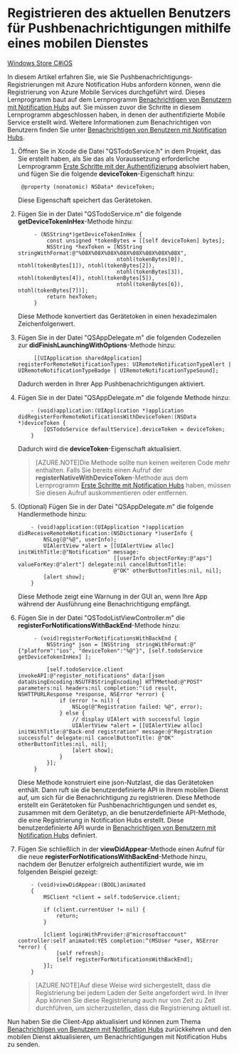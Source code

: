 <properties 
	pageTitle="Registrieren des aktuellen Benutzers für Pushbenachrichtigungen mithilfe eines mobilen Diensts – Notification Hubs" 
	description="Erfahren Sie, wie Sie eine Pushbenachrichtigungsregistrierung in einer iOS-App mit Azure Notification Hubs anfordern, wenn die Registrierung von Azure Mobile Services durchgeführt wird." 
	services="notification-hubs" 
	documentationCenter="ios" 
	authors="ysxu" 
	manager="dwrede" 
	editor=""/>

<tags 
	ms.service="mobile-services" 
	ms.workload="mobile" 
	ms.tgt_pltfrm="ios" 
	ms.devlang="objective-c" 
	ms.topic="article" 
	ms.date="04/24/2015" 
	ms.author="yuaxu"/>

# Registrieren des aktuellen Benutzers für Pushbenachrichtigungen mithilfe eines mobilen Dienstes

<div class="dev-center-tutorial-selector sublanding">
    <a href="/documentation/articles/notification-hubs-windows-store-mobile-services-register-user-push-notifications/" title="Windows Store C#">Windows Store C#</a><a href="/documentation/articles/notification-hubs-ios-mobile-services-register-user-push-notifications/" title="iOS" class="current">iOS</a>
</div>

In diesem Artikel erfahren Sie, wie Sie Pushbenachrichtigungs-Registrierungen mit Azure Notification Hubs anfordern können, wenn die Registrierung von Azure Mobile Services durchgeführt wird. Dieses Lernprogramm baut auf dem Lernprogramm [Benachrichtigen von Benutzern mit Notification Hubs] auf. Sie müssen zuvor die Schritte in diesem Lernprogramm abgeschlossen haben, in denen der authentifizierte Mobile Service erstellt wird. Weitere Informationen zum Benachrichtigen von Benutzern finden Sie unter [Benachrichtigen von Benutzern mit Notification Hubs].

1. Öffnen Sie in Xcode die Datei "QSTodoService.h" in dem Projekt, das Sie erstellt haben, als Sie das als Voraussetzung erforderliche Lernprogramm [Erste Schritte mit der Authentifizierung] absolviert haben, und fügen Sie die folgende **deviceToken**-Eigenschaft hinzu:

		@property (nonatomic) NSData* deviceToken;

 	Diese Eigenschaft speichert das Gerätetoken.

2. Fügen Sie in der Datei "QSTodoService.m" die folgende **getDeviceTokenInHex**-Methode hinzu:

			- (NSString*)getDeviceTokenInHex {
			    const unsigned *tokenBytes = [[self deviceToken] bytes];
			    NSString *hexToken = [NSString stringWithFormat:@"%08X%08X%08X%08X%08X%08X%08X%08X",
			                          ntohl(tokenBytes[0]), ntohl(tokenBytes[1]), ntohl(tokenBytes[2]),
			                          ntohl(tokenBytes[3]), ntohl(tokenBytes[4]), ntohl(tokenBytes[5]),
			                          ntohl(tokenBytes[6]), ntohl(tokenBytes[7])];
			    return hexToken;
			}

	Diese Methode konvertiert das Gerätetoken in einen hexadezimalen Zeichenfolgenwert.

3. Fügen Sie in der Datei "QSAppDelegate.m" die folgenden Codezeilen zur **didFinishLaunchingWithOptions**-Methode hinzu:

			[[UIApplication sharedApplication] registerForRemoteNotificationTypes: UIRemoteNotificationTypeAlert | UIRemoteNotificationTypeBadge | UIRemoteNotificationTypeSound];

	Dadurch werden in Ihrer App Pushbenachrichtigungen aktiviert.

4. 	Fügen Sie in der Datei "QSAppDelegate.m" die folgende Methode hinzu:

			- (void)application:(UIApplication *)application didRegisterForRemoteNotificationsWithDeviceToken:(NSData *)deviceToken {
			    [QSTodoService defaultService].deviceToken = deviceToken;
			}

	Dadurch wird die **deviceToken**-Eigenschaft aktualisiert.

	> [AZURE.NOTE]Die Methode sollte nun keinen weiteren Code mehr enthalten. Falls Sie bereits einen Aufruf der **registerNativeWithDeviceToken**-Methode aus dem Lernprogramm [Erste Schritte mit Notification Hubs](/manage/services/notification-hubs/get-started-notification-hubs-ios/"%20target="_blank") haben, müssen Sie diesen Aufruf auskommentieren oder entfernen.

5.  (Optional) Fügen Sie in der Datei "QSAppDelegate.m" die folgende Handlermethode hinzu:

			- (void)application:(UIApplication *)application didReceiveRemoteNotification:(NSDictionary *)userInfo {
			    NSLog(@"%@", userInfo);
			    UIAlertView *alert = [[UIAlertView alloc] initWithTitle:@"Notification" message:
			                          [[userInfo objectForKey:@"aps"] valueForKey:@"alert"] delegate:nil cancelButtonTitle:
			                          @"OK" otherButtonTitles:nil, nil];
			    [alert show];
			}

 	Diese Methode zeigt eine Warnung in der GUI an, wenn Ihre App während der Ausführung eine Benachrichtigung empfängt.

6. Fügen Sie in der Datei "QSTodoListViewController.m" die **registerForNotificationsWithBackEnd**-Methode hinzu:

			- (void)registerForNotificationsWithBackEnd {
			    NSString* json = [NSString  stringWithFormat:@"{"platform":"ios", "deviceToken":"%@"}", [self.todoService getDeviceTokenInHex] ];

			    [self.todoService.client invokeAPI:@"register_notifications" data:[json dataUsingEncoding:NSUTF8StringEncoding] HTTPMethod:@"POST" parameters:nil headers:nil completion:^(id result, NSHTTPURLResponse *response, NSError *error) {
			        if (error != nil) {
			            NSLog(@"Registration failed: %@", error);
			        } else {
			            // display UIAlert with successful login
			            UIAlertView *alert = [[UIAlertView alloc] initWithTitle:@"Back-end registration" message:@"Registration successful" delegate:nil cancelButtonTitle: @"OK" otherButtonTitles:nil, nil];
			            [alert show];
			        }
			    }];
			}

	Diese Methode konstruiert eine json-Nutzlast, die das Gerätetoken enthält. Dann ruft sie die benutzerdefinierte API in Ihrem mobilen Dienst auf, um sich für die Benachrichtigung zu registrieren. Diese Methode erstellt ein Gerätetoken für Pushbenachrichtigungen und sendet es, zusammen mit dem Gerätetyp, an die benutzerdefinierte API-Methode, die eine Registrierung in Notification Hubs erstellt. Diese benutzerdefinierte API wurde in [Benachrichtigen von Benutzern mit Notification Hubs] definiert.

7.	Fügen Sie schließlich in der **viewDidAppear**-Methode einen Aufruf für die neue **registerForNotificationsWithBackEnd**-Methode hinzu, nachdem der Benutzer erfolgreich authentifiziert wurde, wie im folgenden Beispiel gezeigt:

			- (void)viewDidAppear:(BOOL)animated
			{
			    MSClient *client = self.todoService.client;

			    if (client.currentUser != nil) {
			        return;
			    }

			    [client loginWithProvider:@"microsoftaccount" controller:self animated:YES completion:^(MSUser *user, NSError *error) {
			        [self refresh];
			        [self registerForNotificationsWithBackEnd];
			    }];
			}

	> [AZURE.NOTE]Auf diese Weise wird sichergestellt, dass die Registrierung bei jedem Laden der Seite angefordert wird. In Ihrer App können Sie diese Registrierung auch nur von Zeit zu Zeit durchführen, um sicherzustellen, dass die Registrierung aktuell ist.
	
Nun haben Sie die Client-App aktualisiert und können zum Thema [Benachrichtigen von Benutzern mit Notification Hubs] zurückkehren und den mobilen Dienst aktualisieren, um Benachrichtigungen mit Notification Hubs zu senden.

<!-- Anchors. -->

<!-- Images. -->


<!-- URLs. -->
[Benachrichtigen von Benutzern mit Notification Hubs]: /manage/services/notification-hubs/notify-users
[Erste Schritte mit der Authentifizierung]: /develop/mobile/tutorials/get-started-with-users-ios/

[Azure Management Portal]: https://manage.windowsazure.com/
[Get Started with Notification Hubs]: /manage/services/notification-hubs/get-started-notification-hubs-ios/
 

<!---HONumber=July15_HO4-->